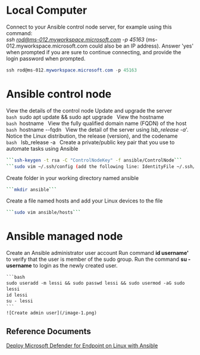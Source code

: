 # Local Computer
Connect to your Ansible control node server, for example using this command:<br>
_ssh rod@ms-012.myworkspace.microsoft.com -p 45163_ (ms-012.myworkspace.microsoft.com could also be an IP address). Answer 'yes' when prompted if you are sure to continue connecting, and provide the login password when prompted.<br>
```PowerShell
ssh rod@ms-012.myworkspace.microsoft.com -p 45163
```

# Ansible control node

View the details of the control node
    Update and upgrade the server<br>
    ```bash
    ```sudo apt update && sudo apt upgrade```
    ```
    View the hostname<br>
    ```bash
    ```hostname```
    ```
    View the fully qualified domain name (FQDN) of the host<br>
    ```bash
    ```hostname --fqdn```
    ```
    View the detail of the server using _lsb_release -a_'. Notice the Linux distribution, the release (version), and the codename<br>
    ```bash
    ``` lsb_release -a```
    ```
Create a private/public key pair that you use to automate tasks using Ansible<br>
```bash
```ssh-keygen -t rsa -C "ControlNodeKey" -f ansible/ControlNode```
```sudo vim ~/.ssh/config (add the following line: IdentityFile ~/.ssh/ControlNode)```
```

Create folder in your working directory named ansible<br>
```bash
```mkdir ansible```
```
Create a file named hosts and add your Linux devices to the file<br>
```bash
```sudo vim ansible/hosts```
```

# Ansible managed node

Create an Ansible administrator user account
Run command __id username'__ to verify that the user is member of the sudo group.
Run the command __su - username__ to login as the newly created user.

    ```bash
    sudo useradd -m lessi && sudo passwd lessi && sudo usermod -aG sudo lessi
    id lessi
    su - lessi
    ```
    ![Create admin user](/image-1.png)




## Reference Documents
[Deploy Microsoft Defender for Endpoint on Linux with Ansible](https://learn.microsoft.com/en-us/microsoft-365/security/defender-endpoint/linux-install-with-ansible?view=o365-worldwide)



